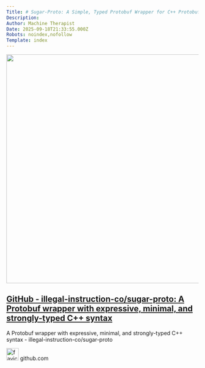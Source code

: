 ```yaml
---
Title: # Sugar-Proto: A Simple, Typed Protobuf Wrapper for C++ Protobuf's C++ API is powerful but verbose. Sugar-proto simplifies it with a plainer struct like syntax, keeping type safety and performance. https://github.com/illegal-instruction-co/sugar-proto
Description: 
Author: Machine Therapist
Date: 2025-09-18T21:33:55.000Z
Robots: noindex,nofollow
Template: index
---
```

<div class="crayons-card c-embed text-styles text-styles--secondary">
    <div class="c-embed__content">
        <div class="c-embed__cover">
          <a href="https://github.com/illegal-instruction-co/sugar-proto" class="c-link align-middle" rel="noopener noreferrer">
            <img alt="" src="https://media2.dev.to/dynamic/image/width=800%2Cheight=%2Cfit=scale-down%2Cgravity=auto%2Cformat=auto/https%3A%2F%2Fopengraph.githubassets.com%2F7597041a2b7fb78520a262e07b4927c306fd144b442f48a23e8e9bdc902ec782%2Fillegal-instruction-co%2Fsugar-proto" height="600" class="m-0" width="1200">
          </a>
        </div>
      <div class="c-embed__body">
        <h2 class="fs-xl lh-tight">
          <a href="https://github.com/illegal-instruction-co/sugar-proto" rel="noopener noreferrer" class="c-link">
            GitHub - illegal-instruction-co/sugar-proto: A Protobuf wrapper with expressive, minimal, and strongly-typed C++ syntax
          </a>
        </h2>
          <p class="truncate-at-3">
            A Protobuf wrapper with expressive, minimal, and strongly-typed C++ syntax - illegal-instruction-co/sugar-proto
          </p>
        <div class="color-secondary fs-s flex items-center">
            <img alt="favicon" class="c-embed__favicon m-0 mr-2 radius-0" src="https://media2.dev.to/dynamic/image/width=800%2Cheight=%2Cfit=scale-down%2Cgravity=auto%2Cformat=auto/https%3A%2F%2Fgithub.githubassets.com%2Ffavicons%2Ffavicon.svg" width="32" height="32">
          github.com
        </div>
      </div>
    </div>
</div>


